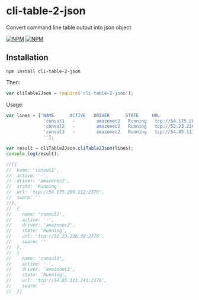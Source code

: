 # cli-table-2-json
Convert command line table output into json object

[![NPM](https://nodei.co/npm/cli-table-2-json.png?downloads=true&downloadRank=true)](https://nodei.co/npm/cli-table-2-json/)
[![NPM](https://nodei.co/npm-dl/cli-table-2-json.png?months=6&height=3)](https://nodei.co/npm/cli-table-2-json/)

## Installation
    
    npm install cli-table-2-json
    
Then:

```js
var cliTable2Json = require('cli-table-2-json');
```

Usage:

```js
var lines = ['NAME      ACTIVE   DRIVER      STATE     URL                         SWARM',
              'consul1   -        amazonec2   Running   tcp://54.175.200.212:2376   ',
              'consul2   -        amazonec2   Running   tcp://52.23.236.38:2376     ',
              'consul3   -        amazonec2   Running   tcp://54.85.111.241:2376    ',
              ''];

var result = cliTable2Json.cliTable2Json(lines);
console.log(result);

//[{
//  name: 'consul1',
//  active: '-',
//  driver: 'amazonec2',
//  state: 'Running',
//  url: 'tcp://54.175.200.212:2376',
//  swarm: ''
//},
//  {
//    name: 'consul2',
//    active: '-',
//    driver: 'amazonec2',
//    state: 'Running',
//    url: 'tcp://52.23.236.38:2376',
//    swarm: ''
//  },
//  {
//    name: 'consul3',
//    active: '-',
//    driver: 'amazonec2',
//    state: 'Running',
//    url: 'tcp://54.85.111.241:2376',
//    swarm: ''
//  }]


```


